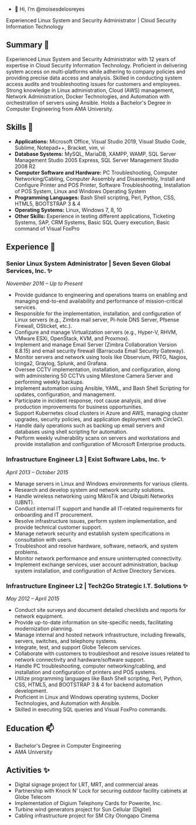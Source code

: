 <!---
moisesdelosreyes/moisesdelosreyes is a ✨ special ✨ repository because its `README.md` (this file) appears on your GitHub profile.
You can click the Preview link to take a look at your changes.
--->
- 👋 Hi, I’m @moisesdelosreyes

Experienced Linux System and Security Administrator | Cloud Security Information Technology

## Summary 👀

Experienced Linux System and Security Administrator with 12 years of expertise in Cloud Security Information Technology. Proficient in delivering system access on multi-platforms while adhering to company policies and providing precise data access and analysis. Skilled in conducting system access audits and troubleshooting issues for customers and employees. Strong knowledge in Linux administration, Cloud (AWS) management, Network Administration, Docker Technologies, and Automation with orchestration of servers using Ansible. Holds a Bachelor's Degree in Computer Engineering from AMA University.

## Skills 🌱

- **Applications:** Microsoft Office, Visual Studio 2019, Visual Studio Code, Sublime, Notepad++, Bracket, vim, vi
- **Database Systems:** MySQL, MariaDB, XAMPP, WAMP, SQL Server Management Studio 2005 Express, SQL Server Management Studio 2008 R2
- **Computer Software and Hardware:** PC Troubleshooting, Computer Networking/Cabling, Computer Assembly and Disassembly, Install and Configure Printer and POS Printer, Software Troubleshooting, Installation of POS System, Linux and Windows Operating System
- **Programming Languages:** Bash Shell scripting, Perl, Python, CSS, HTML5, BOOTSTRAP 3 & 4
- **Operating Systems:** Linux, Windows 7, 8, 10
- **Other Skills:** Experience in testing different applications, Ticketing Systems, SAP, CRM Systems, Basic SQL Query execution, Basic command of Visual FoxPro

## Experience 💞️ 

### Senior Linux System Administrator | Seven Seven Global Services, Inc. ✨
*November 2016 – Up to Present*

- Provide guidance to engineering and operations teams on enabling and managing end-to-end availability and performance of mission-critical services.
- Responsible for the implementation, installation, and configuration of Linux servers (e.g., Zimbra mail server, Pi-hole DNS Server, Pfsense Firewall, OSticket, etc.).
- Configure and manage Virtualization servers (e.g., Hyper-V, RHVM, VMware ESXi, OpenStack, KVM, and Proxmox).
- Implement and manage Email Server (Zimbra Collaboration Version 8.8.15) and email security firewall (Barracuda Email Security Gateway).
- Monitor servers and network using tools like Observium, PRTG, Nagios, Icinga2, Graylog, Splunk, and Grafana.
- Oversee CCTV implementation, installation, and configuration, along with administering 50 CCTVs using Milestone Camera Server and performing weekly backups.
- Implement automation using Ansible, YAML, and Bash Shell Scripting for updates, configuration, and management.
- Participate in incident response, root cause analysis, and drive production improvements for business opportunities.
- Support Kubernetes cloud clusters in Azure and AWS, managing cluster upgrades, security policies, and application deployment with CircleCI.
- Handle daily operations such as backing up email servers and databases using shell scripting for automation.
- Perform weekly vulnerability scans on servers and workstations and provide installation and configuration of Microsoft Enterprise products.

### Infrastructure Engineer L3 | Exist Software Labs, Inc. ✨
*April 2013 – October 2015*

- Manage servers in Linux and Windows environments for various clients.
- Research and develop system and network security solutions.
- Handle wireless networking using MikroTik and Ubiquiti Networks (UBNT).
- Conduct internal IT support and handle all IT-related requirements for onboarding and IT procurement.
- Resolve infrastructure issues, perform system implementation, and provide technical customer support.
- Manage network security and establish system specifications in consultation with users.
- Troubleshoot and resolve hardware, software, network, and system problems.
- Monitor network performance and ensure uninterrupted connectivity.
- Implement exchange services, user account administration, backup system installation, and configuration of Active Directory Services.

### Infrastructure Engineer L2 | Tech2Go Strategic I.T. Solutions ✨
*May 2012 – April 2015*

- Conduct site surveys and document detailed checklists and reports for network equipment.
- Provide up-to-date information on site-specific needs, facilitating modernization planning.
- Manage internal and hosted network infrastructure, including firewalls, servers, switches, and telephony systems.
- Integrate, test, and support Globe Telecom services.
- Collaborate with customers to troubleshoot and resolve issues related to network connectivity and hardware/software support.
- Handle PC troubleshooting, computer networking/cabling, and installation and configuration of printers and POS systems.
- Utilize programming languages like Bash Shell scripting, Perl, Python, CSS, HTML5, and BOOTSTRAP 3 & 4 for backend automation development.
- Proficient in Linux and Windows operating systems, Docker Technologies, and Automation with Ansible.
- Skilled in executing SQL queries and Visual FoxPro commands.

## Education 📫

- Bachelor's Degree in Computer Engineering
- AMA University

## Activities ✨

- Digital signage project for LRT, MRT, and commercial areas
- Partnership with Knock N’ Lock for securing outdoor facility cabinets at Globe Telecom
- Implementation of Digium Telephony Cards for Powerite, Inc.
- Turbine wind generators project for Sun Cellular (Digitel)
- Cabling infrastructure project for SM City Olongapo Cinema
